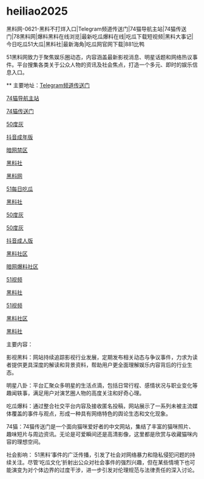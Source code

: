 # heiliao2025
黑料网-0621-黑料不打烊入口|Telegram频道传送门|74猫导航主站|74猫传送门|78黑料网|爆料黑料在线浏览|最新吃瓜爆料在线|吃瓜下载短视频|黑料大事记|今日吃瓜51大瓜|黑料社|最新海角|吃瓜网官网下载|881比鸭

51黑料网致力于聚焦娱乐圈动态，内容涵盖最新影视消息、明星话题和网络热议事件。平台搜集各类关于公众人物的资讯及社会焦点，打造一个多元、即时的娱乐信息入口。

** 主要地址：<a href="https://74mao.com/">Telegram频道传送门</a>

<a href="https://74mao.com/">74猫导航主站</a>

<a href="https://74mao.com/">74猫传送门</a>

<a href="https://50dh-20.pages.dev/">50度灰</a>

<a href="https://dy4-23.pages.dev/">抖音成年版</a>

<a href="https://pi114.pages.dev/">暗网禁区</a>

<a href="https://hl402.pages.dev/">黑料社</a>

<a href="https://hl384.pages.dev/">黑料网</a>

<a href="https://pi22.pages.dev/">51每日吃瓜</a>

<a href="https://pi30-02.pages.dev/">黑料社</a>

<a href="https://cg431.pages.dev/">50度灰</a>

<a href="https://pi1-01.pages.dev/">50度灰</a>

<a href="https://dy1-23.pages.dev/">抖音成人版</a>

<a href="https://hl374.pages.dev/">黑料社区</a>

<a href="https://aw3-15.pages.dev/">暗网爆料社区</a>

<a href="https://hj-1301.pages.dev/">51视频</a>

<a href="https://pi456.pages.dev/">黑料社</a>

<a href="https://hj-1302.pages.dev/">51视频</a>

<a href="https://hl374.pages.dev/">黑料社区</a>

<a href="https://hl405.pages.dev/">黑料社</a>

主要内容：

影视黑料：网站持续追踪影视行业发展，定期发布相关动态与争议事件，力求为读者提供更具深度的解读和背景资料，帮助用户更全面理解娱乐内容背后的行业生态。

明星八卦：平台汇聚众多明星的生活点滴，包括日常行程、感情状况与职业变化等趣闻轶事，满足用户对演艺圈人物的高度关注和好奇心理。

吃瓜爆料：通过整合社交平台内容及接收匿名投稿，网站展示了一系列未被主流媒体覆盖的事件与观点，形成一种具有网络特色的舆论生态和文化现象。

74猫：74猫传送门是一个面向猫咪爱好者的中文网站，集结了丰富的猫咪照片、趣味短片与周边资讯。无论是可爱瞬间还是高清影像，这里都是欣赏与收藏猫咪内容的理想空间。

社会影响：
51黑料’事件的广泛传播，引发了社会对网络暴力和隐私侵犯问题的持续关注。尽管‘吃瓜文化’折射出公众对社会事件的强烈兴趣，但在某些情境下也可能演变为对个体边界的过度干涉，进一步引发对伦理规范与法律责任的深入讨论。
